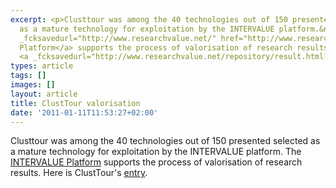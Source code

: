 ```yaml
---
excerpt: <p>Clusttour was among the 40 technologies out of 150 presented selected
  as a mature technology for exploitation by the INTERVALUE platform.&nbsp;The <a
  _fcksavedurl="http://www.researchvalue.net/" href="http://www.researchvalue.net/">INTERVALUE
  Platform</a> supports the process of valorisation of research results. Here is ClustTour&#39;s
  <a _fcksavedurl="http://www.researchvalue.net/repository/result.html?id=378" href="http://www.researchvalue.net/repository/result.html?id=378">entry</a>.</p>
types: article
tags: []
images: []
layout: article
title: ClustTour valorisation
date: '2011-01-11T11:53:27+02:00'
---
```

<p>Clusttour was among the 40 technologies out of 150 presented selected as a mature technology for exploitation by the INTERVALUE platform.&nbsp;The <a _fcksavedurl="http://www.researchvalue.net/" href="http://www.researchvalue.net/">INTERVALUE Platform</a> supports the process of valorisation of research results. Here is ClustTour&#39;s <a _fcksavedurl="http://www.researchvalue.net/repository/result.html?id=378" href="http://www.researchvalue.net/repository/result.html?id=378">entry</a>.</p>
